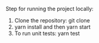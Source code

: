 Step for running the project locally:
1. Clone the repository: git clone
2. yarn install and then yarn start
3. To run unit tests: yarn test